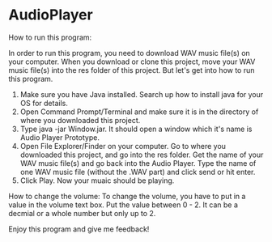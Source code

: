 # AudioPlayer

How to run this program:

In order to run this program, you need to download WAV music file(s) on your computer. When you download or clone this project, move your WAV music file(s) into the res folder of this project. But let's get into how to run this program.

1. Make sure you have Java installed. Search up how to install java for your OS for details.
2. Open Command Prompt/Terminal and make sure it is in the directory of where you downloaded this project.
3. Type java -jar Window.jar. It should open a window which it's name is Audio Player Prototype.
4. Open File Explorer/Finder on your computer. Go to where you downloaded this project, and go into the res folder. Get the name of your WAV music file(s) and go back into the Audio Player. Type the name of one WAV music file (without the .WAV part) and click send or hit enter.
5. Click Play. Now your muaic should be playing.

How to change the volume:
To change the volume, you have to put in a value in the volume text box. Put the value between 0 - 2. It can be a decmial or a whole number but only up to 2.

Enjoy this program and give me feedback!
